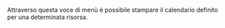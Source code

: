 Attraverso questa voce di menù è possibile stampare il calendario definito per una determinata risorsa.
